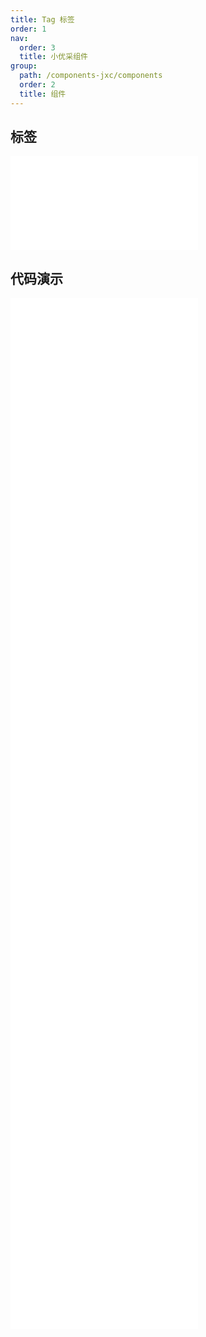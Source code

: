 ```yaml
---
title: Tag 标签
order: 1
nav:
  order: 3
  title: 小优采组件
group:
  path: /components-jxc/components
  order: 2
  title: 组件
---
```


## 标签

<div>
<embed src="@docs-common/tag/index.md"></embed>
</div>
        
## 代码演示

<Row gutter=8>

  <Col span=12>
    
  <div class="code-box"><embed src="@abiz-rc-jxc/tag/demo/basic-tag-jxc.md"></embed></div>
          
  <div class="code-box"><embed src="@abiz-rc-jxc/tag/demo/colorful-inverse-tag-jxc.md"></embed></div>
          
  <div class="code-box"><embed src="@abiz-rc-jxc/tag/demo/checkable-tag-jxc.md"></embed></div>
          
  <div class="code-box"><embed src="@abiz-rc-jxc/tag/demo/animation-tag-jxc.md"></embed></div>
          
  <div class="code-box"><embed src="@abiz-rc-jxc/tag/demo/status-tag-jxc.md"></embed></div>
          
  </Col>
          
  <Col span=12>
    
  <div class="code-box"><embed src="@abiz-rc-jxc/tag/demo/colorful-tag-jxc.md"></embed></div>
          
  <div class="code-box"><embed src="@abiz-rc-jxc/tag/demo/control-tag-jxc.md"></embed></div>
          
  <div class="code-box"><embed src="@abiz-rc-jxc/tag/demo/controlled-tag-jxc.md"></embed></div>
          
  <div class="code-box"><embed src="@abiz-rc-jxc/tag/demo/icon-tag-jxc.md"></embed></div>
          
  <div class="code-box"><embed src="@abiz-rc-jxc/tag/demo/customize-tag-jxc.md"></embed></div>
          
  </Col>
          
</Row>
        
<div><embed src="@docs-common/tag/index-api.md"></embed><div>
